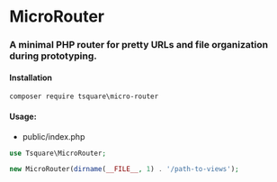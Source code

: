 # MicroRouter

### A minimal PHP router for pretty URLs and file organization during prototyping.

#### Installation

    composer require tsquare\micro-router

#### Usage:

- public/index.php

```php
use Tsquare\MicroRouter;

new MicroRouter(dirname(__FILE__, 1) . '/path-to-views');
```
